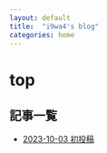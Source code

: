 ```yaml
---
layout: default
title:  "i9wa4's blog"
categories: home
---
```


# top

## 記事一覧

- [2023-10-03 初投稿](./_posts/2023-10-03-init.md)
